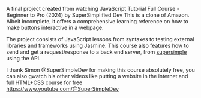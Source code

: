 A final project created from watching JavaScript Tutorial Full Course - Beginner to Pro (2024) by SuperSimplified Dev
This is a clone of Amazon. Albeit incomplete, it offers a comprehensive learning reference on how to make buttons interactive in a webpage.

The project consists of JavaScript lessons from syntaxes to testing external libraries and frameworks using Jasmine.
This course also features how to send and get a request/response to a back end server, from [supersimple](https://supersimplebackend.dev/) using the API.

I thank Simon @SuperSimpleDev for making this course absolutely free, you can also gwatch his other videos like putting a website in the internet and full HTML+CSS course for free
https://www.youtube.com/@SuperSimpleDev
